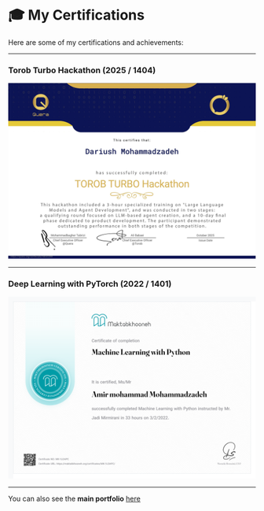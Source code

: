 # 🎓 My Certifications

Here are some of my certifications and achievements:

---

### Torob Turbo Hackathon (2025 / 1404)
<img src="4c44d98a36104d6db22b02dd8d8fe514.jpg" alt="Torob Turbo Hackathon" width="600"/>

---

### Deep Learning with PyTorch (2022 / 1401)
<img src="Amir mohammad Mohammadzadeh-MK-1LOAPC.png" alt="Deep Learning with PyTorch" width="600"/>

---




You can also see the **main portfolio** [here](README.md)

